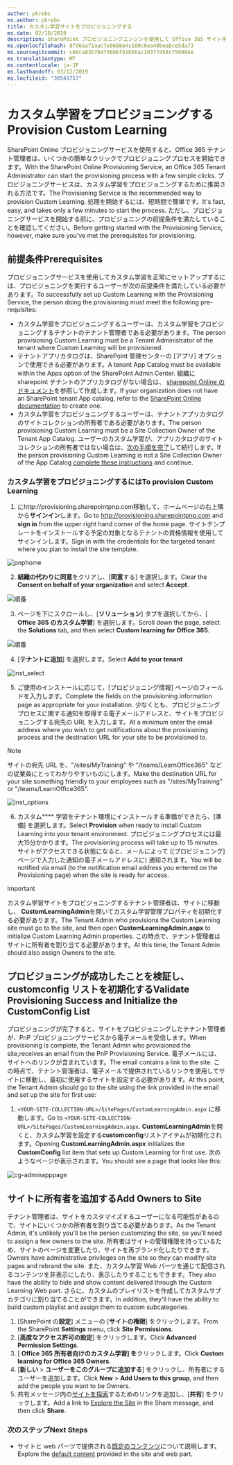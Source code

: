 ```yaml
---
author: pkrebs
ms.author: pkrebs
title: カスタム学習サイトをプロビジョニングする
ms.date: 02/10/2019
description: SharePoint プロビジョニングエンジンを使用して Office 365 サイト用のカスタム学習をプロビジョニングする
ms.openlocfilehash: 8fd6aa71aac7e0688e4c100c6ea40beabce5da73
ms.sourcegitcommit: c60ca83b784f36b6f41b56ac193f7d58c750984e
ms.translationtype: MT
ms.contentlocale: ja-JP
ms.lasthandoff: 03/12/2019
ms.locfileid: "30543757"
---
```

# <a name="provision-custom-learning"></a><span data-ttu-id="68808-103">カスタム学習をプロビジョニングする</span><span class="sxs-lookup"><span data-stu-id="68808-103">Provision Custom Learning</span></span> 

<span data-ttu-id="68808-104">SharePoint Online プロビジョニングサービスを使用すると、Office 365 テナント管理者は、いくつかの簡単なクリックでプロビジョニングプロセスを開始できます。</span><span class="sxs-lookup"><span data-stu-id="68808-104">With the SharePoint Online Provisioning Service, an Office 365 Tenant Administrator can start the provisioning process with a few simple clicks.</span></span> <span data-ttu-id="68808-105">プロビジョニングサービスは、カスタム学習をプロビジョニングするために推奨される方法です。</span><span class="sxs-lookup"><span data-stu-id="68808-105">The Provisioning Service is the recommended way to provision Custom Learning.</span></span> <span data-ttu-id="68808-106">処理を開始するには、短時間で簡単です。</span><span class="sxs-lookup"><span data-stu-id="68808-106">It's fast, easy, and takes only a few minutes to start the process.</span></span> <span data-ttu-id="68808-107">ただし、プロビジョニングサービスを開始する前に、プロビジョニングの前提条件を満たしていることを確認してください。</span><span class="sxs-lookup"><span data-stu-id="68808-107">Before getting started with the Provisioning Service, however, make sure you've met the prerequisites for provisioning.</span></span>

## <a name="prerequisites"></a><span data-ttu-id="68808-108">前提条件</span><span class="sxs-lookup"><span data-stu-id="68808-108">Prerequisites</span></span>
 
<span data-ttu-id="68808-109">プロビジョニングサービスを使用してカスタム学習を正常にセットアップするには、プロビジョニングを実行するユーザーが次の前提条件を満たしている必要があります。</span><span class="sxs-lookup"><span data-stu-id="68808-109">To successfully set up Custom Learning with the Provisioning Service, the person doing the provisioning must meet the following pre-requisites:</span></span> 
 
- <span data-ttu-id="68808-110">カスタム学習をプロビジョニングするユーザーは、カスタム学習をプロビジョニングするテナントのテナント管理者である必要があります。</span><span class="sxs-lookup"><span data-stu-id="68808-110">The person provisioning Custom Learning must be a Tenant Administrator of the tenant where Custom Learning will be provisioned.</span></span>  
- <span data-ttu-id="68808-111">テナントアプリカタログは、SharePoint 管理センターの [アプリ] オプションで使用できる必要があります。</span><span class="sxs-lookup"><span data-stu-id="68808-111">A tenant App Catalog must be available within the Apps option of the SharePoint Admin Center.</span></span> <span data-ttu-id="68808-112">組織に sharepoint テナントのアプリカタログがない場合は、 [sharepoint Online のドキュメント](https://docs.microsoft.com/en-us/sharepoint/use-app-catalog)を参照して作成します。</span><span class="sxs-lookup"><span data-stu-id="68808-112">If your organization does not have an SharePoint tenant App catalog, refer to the [SharePoint Online documentation](https://docs.microsoft.com/en-us/sharepoint/use-app-catalog) to create one.</span></span>  
- <span data-ttu-id="68808-113">カスタム学習をプロビジョニングするユーザーは、テナントアプリカタログのサイトコレクションの所有者である必要があります。</span><span class="sxs-lookup"><span data-stu-id="68808-113">The person provisioning Custom Learning must be a Site Collection Owner of the Tenant App Catalog.</span></span> <span data-ttu-id="68808-114">ユーザーのカスタム学習が、アプリカタログのサイトコレクションの所有者ではない場合は、[次の手順を完了](addappadmin.md)して続行します。</span><span class="sxs-lookup"><span data-stu-id="68808-114">If the person provisioning Custom Learning is not a Site Collection Owner of the App Catalog [complete these instructions](addappadmin.md) and continue.</span></span> 

### <a name="to-provision-custom-learning"></a><span data-ttu-id="68808-115">カスタム学習をプロビジョニングするには</span><span class="sxs-lookup"><span data-stu-id="68808-115">To provision Custom Learning</span></span>

1. <span data-ttu-id="68808-116">にhttp://provisioning.sharepointpnp.com移動して、ホームページの右上隅から**サインイン**します。</span><span class="sxs-lookup"><span data-stu-id="68808-116">Go to http://provisioning.sharepointpnp.com and **sign in** from the upper right hand corner of the home page.</span></span>  <span data-ttu-id="68808-117">サイトテンプレートをインストールする予定の対象となるテナントの資格情報を使用してサインインします。</span><span class="sxs-lookup"><span data-stu-id="68808-117">Sign in with the  credentials for the targeted tenant where you plan to install the site template.</span></span>

![pnphome](media/inst_signin.png)

2. <span data-ttu-id="68808-119">**組織の代わりに同意**をクリアし、[**同意**する] を選択します。</span><span class="sxs-lookup"><span data-stu-id="68808-119">Clear the **Consent on behalf of your organization** and select **Accept**.</span></span>

![順番](media/inst_perms.png)

3. <span data-ttu-id="68808-121">ページを下にスクロールし、[**ソリューション**] タブを選択してから、[ **Office 365 のカスタム学習**] を選択します。</span><span class="sxs-lookup"><span data-stu-id="68808-121">Scroll down the page, select the **Solutions** tab, and then select **Custom learning for Office 365**.</span></span> 

![順番](media/inst_select.png)

4. <span data-ttu-id="68808-123">[**テナントに追加**] を選択します。</span><span class="sxs-lookup"><span data-stu-id="68808-123">Select **Add to your tenant**</span></span>

![inst_select](media/inst_add.png)

5. <span data-ttu-id="68808-125">ご使用のインストールに応じて、[プロビジョニング情報] ページのフィールドを入力します。</span><span class="sxs-lookup"><span data-stu-id="68808-125">Complete the fields on the provisioning information page as appropriate for your installation.</span></span> <span data-ttu-id="68808-126">少なくとも、プロビジョニングプロセスに関する通知を取得する電子メールアドレスと、サイトをプロビジョニングする宛先の URL を入力します。</span><span class="sxs-lookup"><span data-stu-id="68808-126">At a minimum enter the email address where you wish to get notifications about the provisioning process and the destination URL for your site to be provisioned to.</span></span>  
> [!NOTE]
> <span data-ttu-id="68808-127">サイトの宛先 URL を、"/sites/MyTraining" や "/teams/LearnOffice365" などの従業員にとってわかりやすいものにします。</span><span class="sxs-lookup"><span data-stu-id="68808-127">Make the destination URL for your site something friendly to your employees such as "/sites/MyTraining" or "/teams/LearnOffice365".</span></span>

![inst_options](media/inst_options.png)

6. <span data-ttu-id="68808-129">カスタム\*\*\*\* 学習をテナント環境にインストールする準備ができたら、[準備] を選択します。</span><span class="sxs-lookup"><span data-stu-id="68808-129">Select **Provision** when ready to install Custom Learning into your tenant environment.</span></span>  <span data-ttu-id="68808-130">プロビジョニングプロセスには最大15分かかります。</span><span class="sxs-lookup"><span data-stu-id="68808-130">The provisioning process will take up to 15 minutes.</span></span> <span data-ttu-id="68808-131">サイトがアクセスできる状態になると、メールによって ([プロビジョニング] ページで入力した通知の電子メールアドレスに) 通知されます。</span><span class="sxs-lookup"><span data-stu-id="68808-131">You will be notified via email (to the notification email address you entered on the Provisioning page) when the site is ready for access.</span></span> 

> [!IMPORTANT]
> <span data-ttu-id="68808-132">カスタム学習サイトをプロビジョニングするテナント管理者は、サイトに移動し、 **CustomLearningAdmin**を開いてカスタム学習管理プロパティを初期化する必要があります。</span><span class="sxs-lookup"><span data-stu-id="68808-132">The Tenant Admin who provisions the Custom Learning site must go to the site, and then open **CustomLearningAdmin.aspx** to initialize Custom Learning Admin properties.</span></span> <span data-ttu-id="68808-133">この時点で、テナント管理者はサイトに所有者を割り当てる必要があります。</span><span class="sxs-lookup"><span data-stu-id="68808-133">At this time, the Tenant Admin should also assign Owners to the site.</span></span> 

## <a name="validate-provisioning-success-and-initialize-the-customconfig-list"></a><span data-ttu-id="68808-134">プロビジョニングが成功したことを検証し、customconfig リストを初期化する</span><span class="sxs-lookup"><span data-stu-id="68808-134">Validate Provisioning Success and Initialize the CustomConfig List</span></span>

<span data-ttu-id="68808-135">プロビジョニングが完了すると、サイトをプロビジョニングしたテナント管理者が、PnP プロビジョニングサービスから電子メールを受信します。</span><span class="sxs-lookup"><span data-stu-id="68808-135">When provisioning is complete, the Tenant Admin who provisioned the site,receives an email from the PnP Provisioning Service.</span></span> <span data-ttu-id="68808-136">電子メールには、サイトへのリンクが含まれています。</span><span class="sxs-lookup"><span data-stu-id="68808-136">The email contains a link to the site.</span></span> <span data-ttu-id="68808-137">この時点で、テナント管理者は、電子メールで提供されているリンクを使用してサイトに移動し、最初に使用するサイトを設定する必要があります。</span><span class="sxs-lookup"><span data-stu-id="68808-137">At this point, the Tenant Admin should go to the site using the link provided in the email and set up the site for first use:</span></span>

1. <span data-ttu-id="68808-138">`<YOUR-SITE-COLLECTION-URL>/SitePages/CustomLearningAdmin.aspx` に移動します。</span><span class="sxs-lookup"><span data-stu-id="68808-138">Go to `<YOUR-SITE-COLLECTION-URL>/SitePages/CustomLearningAdmin.aspx`.</span></span> <span data-ttu-id="68808-139">**CustomLearningAdmin**を開くと、カスタム学習を設定する**customconfig**リストアイテムが初期化されます。</span><span class="sxs-lookup"><span data-stu-id="68808-139">Opening **CustomLearningAdmin.aspx** initializes the **CustomConfig** list item that sets up Custom Learning for first use.</span></span> <span data-ttu-id="68808-140">次のようなページが表示されます。</span><span class="sxs-lookup"><span data-stu-id="68808-140">You should see a page that looks like this:</span></span>

![cg-adminapppage](media/cg-adminapppage.png)

## <a name="add-owners-to-site"></a><span data-ttu-id="68808-142">サイトに所有者を追加する</span><span class="sxs-lookup"><span data-stu-id="68808-142">Add Owners to Site</span></span>
<span data-ttu-id="68808-143">テナント管理者は、サイトをカスタマイズするユーザーになる可能性があるので、サイトにいくつかの所有者を割り当てる必要があります。</span><span class="sxs-lookup"><span data-stu-id="68808-143">As the Tenant Admin, it's unlikely you'll be the person customizing the site, so you'll need to assign a few owners to the site.</span></span> <span data-ttu-id="68808-144">所有者はサイトの管理権限を持っているため、サイトのページを変更したり、サイトを再ブランド化したりできます。</span><span class="sxs-lookup"><span data-stu-id="68808-144">Owners have administrative privileges on the site so they can modify site pages and rebrand the site.</span></span> <span data-ttu-id="68808-145">また、カスタム学習 Web パーツを通じて配信されるコンテンツを非表示にしたり、表示したりすることもできます。</span><span class="sxs-lookup"><span data-stu-id="68808-145">They also have the ability to hide and show content delivered through the Custom Learning Web part.</span></span> <span data-ttu-id="68808-146">さらに、カスタムのプレイリストを作成してカスタムサブカテゴリに割り当てることができます。</span><span class="sxs-lookup"><span data-stu-id="68808-146">In addition, they'll have the ability to build custom playlist and assign them to custom subcategories.</span></span>  

1. <span data-ttu-id="68808-147">[SharePoint の**設定**] メニューの [**サイトの権限**] をクリックします。</span><span class="sxs-lookup"><span data-stu-id="68808-147">From the SharePoint **Settings** menu, click **Site Permissions**.</span></span>
2. <span data-ttu-id="68808-148">[**高度なアクセス許可の設定**] をクリックします。</span><span class="sxs-lookup"><span data-stu-id="68808-148">Click **Advanced Permission Settings**.</span></span>
3. <span data-ttu-id="68808-149">[ **Office 365 所有者向けのカスタム学習] を**クリックします。</span><span class="sxs-lookup"><span data-stu-id="68808-149">Click **Custom learning for Office 365 Owners**.</span></span>
4. <span data-ttu-id="68808-150">[**新しい** > **ユーザーをこのグループに追加する**] をクリックし、所有者にするユーザーを追加します。</span><span class="sxs-lookup"><span data-stu-id="68808-150">Click **New** > **Add Users to this group**, and then add the people you want to be Owners.</span></span> 
5. <span data-ttu-id="68808-151">共有メッセージ内の[サイトを探索](https://docs.microsoft.com/en-us/Office365/CustomLearning/custom_explore)するためのリンクを追加し、[**共有**] をクリックします。</span><span class="sxs-lookup"><span data-stu-id="68808-151">Add a link to [Explore the Site](https://docs.microsoft.com/en-us/Office365/CustomLearning/custom_explore) in the Share message, and then click **Share**.</span></span>

### <a name="next-steps"></a><span data-ttu-id="68808-152">次のステップ</span><span class="sxs-lookup"><span data-stu-id="68808-152">Next Steps</span></span>
- <span data-ttu-id="68808-153">サイトと web パーツで提供される[既定のコンテンツ](custom_exploresite.md)について説明します。</span><span class="sxs-lookup"><span data-stu-id="68808-153">Explore the [default content](custom_exploresite.md) provided in the site and web part.</span></span>
